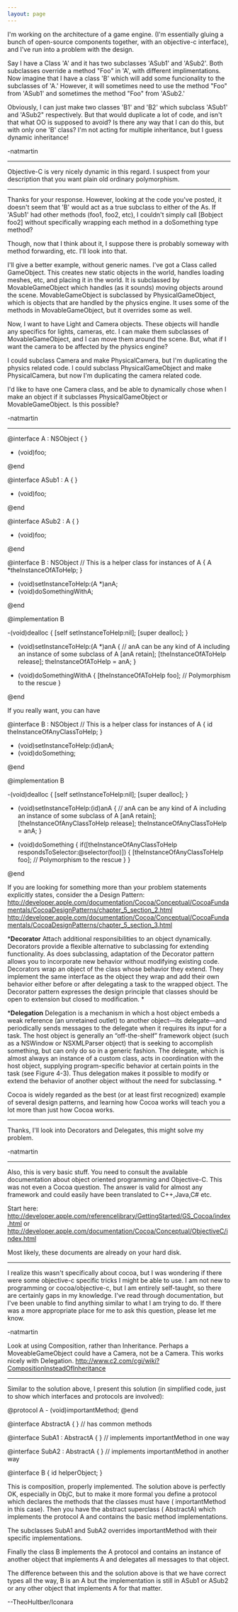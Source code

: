 ```yaml
---
layout: page
---
```




I'm working on the architecture of a game engine. (I'm essentially gluing a bunch of open-source components together, with an objective-c interface), and I've run into a problem with the design.

Say I have a Class 'A' and it has two subclasses 'ASub1' and 'ASub2'. Both subclasses override a method "Foo" in 'A', with different implimentations. Now imagine that I have a class 'B' which will add some funcionality to the subclasses of 'A.' However, it will sometimes need to use the method "Foo" from 'ASub1' and sometimes the method "Foo" from 'ASub2.'

Obviously, I can just make two classes 'B1' and 'B2' which subclass 'ASub1' and 'ASub2" respectively. But that would duplicate a lot of code, and isn't that what OO is supposed to avoid? Is there any way that I can do this, but with only one 'B' class? I'm not acting for multiple inheritance, but I guess dynamic inheritance! 

-natmartin

----
Objective-C is very nicely dynamic in this regard.  I suspect from your description that you want plain old ordinary polymorphism.  

----

Thanks for your response. However, looking at the code you've posted, it doesn't seem that 'B' would act as a true subclass to either of the As. If 'ASub1' had other methods (foo1, foo2, etc), I couldn't simply call [Bobject foo2] without specifically wrapping each method in a doSomething type method?

Though, now that I think about it, I suppose there is probably someway with method forwarding, etc. I'll look into that.

I'll give a better example, without generic names. I've got a Class called GameObject. This creates new static objects in the world, handles loading meshes, etc, and placing it in the world. It is subclassed by MovableGameObject which handles (as it sounds) moving objects around the scene. MovableGameObject is subclassed by PhysicalGameObject, which is objects that are handled by the physics engine. It uses some of the methods in MovableGameObject, but it overrides some as well.

Now, I want to have Light and Camera objects. These objects will handle any specifics for lights, cameras, etc. I can make them subclasses of MovableGameObject, and I can move them around the scene. But, what if I want the camera to be affected by the physics engine? 

I could subclass Camera and make PhysicalCamera, but I'm duplicating the physics related code. I could subclass PhysicalGameObject and make PhysicalCamera, but now I'm duplicating the camera related code. 

I'd like to have one Camera class, and be able to dynamically chose when I make an object if it subclasses PhysicalGameObject or MovableGameObject. Is this possible?

-natmartin

----
    
@interface A : NSObject
{
}

- (void)foo;

@end


@interface ASub1 : A
{
}

- (void)foo;

@end


@interface ASub2 : A
{
}

- (void)foo;

@end


@interface B : NSObject
// This is a helper class for instances of A
{
   A        *theInstanceOfAToHelp;
}

- (void)setInstanceToHelp:(A *)anA;
- (void)doSomethingWithA;

@end

@implementation B

-(void)dealloc
{
   [self setInstanceToHelp:nil];
   [super dealloc];
}


- (void)setInstanceToHelp:(A *)anA
{  // anA can be any kind of A including an instance of some subclass of A
   [anA retain];
   [theInstanceOfAToHelp release];
   theInstanceOfAToHelp = anA;
}


- (void)doSomethingWithA
{
   [theInstanceOfAToHelp foo];   // Polymorphism to the rescue
}

@end



If you really want, you can  have 

    
@interface B : NSObject
// This is a helper class for instances of A
{
   id         theInstanceOfAnyClassToHelp;
}

- (void)setInstanceToHelp:(id)anA;
- (void)doSomething;

@end


@implementation B

-(void)dealloc
{
   [self setInstanceToHelp:nil];
   [super dealloc];
}


- (void)setInstanceToHelp:(id)anA
{  // anA can be any kind of A including an instance of some subclass of A
   [anA retain];
   [theInstanceOfAnyClassToHelp release];
   theInstanceOfAnyClassToHelp = anA;
}


- (void)doSomething
{
   if([theInstanceOfAnyClassToHelp respondsToSelector:@selector(foo)])
   {
       [theInstanceOfAnyClassToHelp foo];   // Polymorphism to the rescue
   }
}

@end




If you are looking for something more than your problem statements explicitly states, consider the a Design Pattern: http://developer.apple.com/documentation/Cocoa/Conceptual/CocoaFundamentals/CocoaDesignPatterns/chapter_5_section_2.html
http://developer.apple.com/documentation/Cocoa/Conceptual/CocoaFundamentals/CocoaDesignPatterns/chapter_5_section_3.html

***Decorator**
Attach additional responsibilities to an object dynamically. Decorators provide a flexible alternative to subclassing for extending functionality. As does subclassing, adaptation of the Decorator pattern allows you to incorporate new behavior without modifying existing code. Decorators wrap an object of the class whose behavior they extend. They implement the same interface as the object they wrap and add their own behavior either before or after delegating a task to the wrapped object. The Decorator pattern expresses the design principle that classes should be open to extension but closed to modification.
*

***Delegation**
Delegation is a mechanism in which a host object embeds a weak reference (an unretained outlet) to another object&#8212;its delegate&#8212;and periodically sends messages to the delegate when it requires its input for a task. The host object is generally an &#8220;off-the-shelf&#8221; framework object (such as a NSWindow or NSXMLParser object) that is seeking to accomplish something, but can only do so in a generic fashion. The delegate, which is almost always an instance of a custom class, acts in coordination with the host object, supplying program-specific behavior at certain points in the task (see Figure 4-3). Thus delegation makes it possible to modify or extend the behavior of another object without the need for subclassing.
*

Cocoa is widely regarded as the best (or at least first recognized) example of several design patterns, and learning how Cocoa works will teach you a lot more than just how Cocoa works.

----

Thanks, I'll look into Decorators and Delegates, this might solve my problem.

-natmartin

----
Also, this is very basic stuff.  You need to consult the available documentation about object oriented programming and Objective-C.  This was not even a Cocoa question.  The answer is valid for almost any framework and could easily have been translated to C++,Java,C# etc.

Start here: http://developer.apple.com/referencelibrary/GettingStarted/GS_Cocoa/index.html
or http://developer.apple.com/documentation/Cocoa/Conceptual/ObjectiveC/index.html

Most likely, these documents are already on your hard disk.

----
I realize this wasn't specifically about cocoa, but I was wondering if there were some objective-c specific tricks I might be able to use. I am not new to programming or cocoa/objective-c, but I am entirely self-taught, so there are certainly gaps in my knowledge. I've read through documentation, but I've been unable to find anything similar to what I am trying to do. If there was a more appropriate place for me to ask this question, please let me know.

-natmartin

Look at using Composition, rather than Inheritance. Perhaps a MoveableGameObject could have a Camera, not be a Camera. This works nicely with Delegation.
http://www.c2.com/cgi/wiki?CompositionInsteadOfInheritance


----

Similar to the solution above, I present this solution (in simplified code, just to show which interfaces and protocols are involved):

    
@protocol A
    - (void)importantMethod;
@end

@interface AbstractA <A> { } // has common methods

@interface SubA1 : AbstractA { } // implements importantMethod in one way

@interface SubA2 : AbstractA { } // implements importantMethod in another way

@interface B <A> {
    id <A> helperObject;
}


This is composition, properly implemented. The solution above is perfectly OK, especially in ObjC, but to make it more formal you define a protocol which declares the methods that the classes must have (    importantMethod in this case). Then you have the abstract superclass (    AbstractA) which implements the protocol A and contains the basic method implementations.

The subclasses     SubA1 and     SubA2 overrides     importantMethod with their specific implementations.

Finally the class     B implements the     A protocol and contains an instance of another object that implements     A and delegates all messages to that object.

The difference between this and the solution above is that we have correct types all the way,     B is an     A but the implementation is still in     ASub1 or     ASub2 or any other object that implements     A for that matter.

--TheoHultber/Iconara
